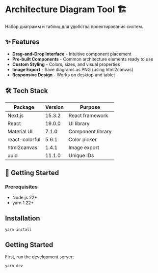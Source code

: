 # Architecture Diagram Tool 🏗️

Набор диаграмм и таблиц для удобства проектирования систем.

## ✨ Features

- **Drag-and-Drop Interface** - Intuitive component placement
- **Pre-built Components** - Common architecture elements ready to use
- **Custom Styling** - Colors, sizes, and visual properties
- **Image Export** - Save diagrams as PNG (using html2canvas)
- **Responsive Design** - Works on desktop and tablet

## 🛠️ Tech Stack

| Package | Version | Purpose |
|---------|---------|---------|
| Next.js | 15.3.2 | React framework |
| React | 19.0.0 | UI library |
| Material UI | 7.1.0 | Component library |
| react-colorful | 5.6.1 | Color picker |
| html2canvas | 1.4.1 | Image export |
| uuid | 11.1.0 | Unique IDs |

## 🚀 Getting Started

### Prerequisites
- Node.js 22+
- yarn 1.22+

## Installation

```bash
yarn install
```

## Getting Started

First, run the development server:

```bash
yarn dev
```
